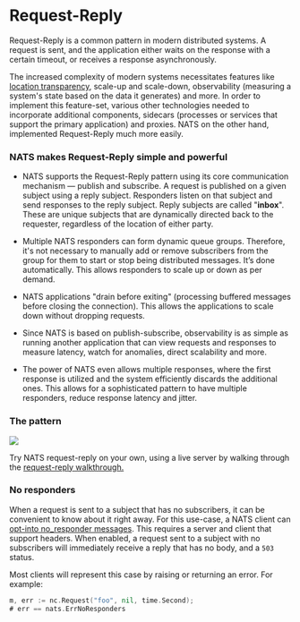 # Request-Reply

Request-Reply is a common pattern in modern distributed systems. A request is sent, and the application either waits on the response with a certain timeout, or receives a response asynchronously.  
  
The increased complexity of modern systems necessitates features like [location transparency](https://en.wikipedia.org/wiki/Location_transparency), scale-up and scale-down, observability (measuring a system's state based on the data it generates) and more. In order to implement this feature-set, various other technologies needed to incorporate additional components, sidecars (processes or services that support the primary application) and proxies. NATS on the other hand, implemented Request-Reply much more easily.   
  
### NATS makes Request-Reply simple and powerful
- NATS supports the Request-Reply pattern using its core communication mechanism — publish and subscribe. A request is published on a given subject using a reply subject. Responders listen on that subject and send responses to the reply subject. Reply subjects are called "**inbox**". These are unique subjects that are dynamically directed back to the requester, regardless of the location of either party.  
  
- Multiple NATS responders can form dynamic queue groups. Therefore, it's not necessary to manually add or remove subscribers from the group for them to start or stop being distributed messages. It’s done automatically. This allows responders to scale up or down as per demand.  
  
- NATS applications "drain before exiting" (processing buffered messages before closing the connection). This allows the applications to scale down without dropping requests.   
  
- Since NATS is based on publish-subscribe, observability is as simple as running another application that can view requests and responses to measure latency, watch for anomalies, direct scalability and more.  
  
- The power of NATS even allows multiple responses, where the first response is utilized and the system efficiently discards the additional ones. This allows for a sophisticated pattern to have multiple responders, reduce response latency and jitter. 

### The pattern

![](../../../.gitbook/assets/reqrepl.svg)

Try NATS request-reply on your own, using a live server by walking through the [request-reply walkthrough.](reqreply_walkthrough.md)

### No responders

When a request is sent to a subject that has no subscribers, it can be convenient to know about it right away. For this use-case, a NATS client can [opt-into no_responder messages](/reference/reference-protocols/nats-protocol#syntax-1). This requires a server and client that support headers. When enabled, a request sent to a subject with no subscribers will immediately receive a reply that has no body, and a `503` status.

Most clients will represent this case by raising or returning an error. For example:

```go
m, err := nc.Request("foo", nil, time.Second);
# err == nats.ErrNoResponders
```
